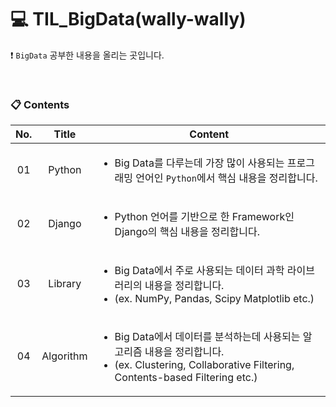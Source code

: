 # :computer: TIL_BigData(wally-wally)

:heavy_exclamation_mark: `BigData` 공부한 내용을 올리는 곳입니다.

<br>

### :clipboard: Contents

| <center>No.</center> | <center>Title</center>     | <center>Content</center>                                     |
| -------------------- | -------------------------- | ------------------------------------------------------------ |
| <center>01</center>  | <center>Python</center>    | <ul><li>Big Data를 다루는데 가장 많이 사용되는 프로그래밍 언어인 `Python`에서 핵심 내용을 정리합니다.</li></ul> |
| <center>02</center>  | <center>Django</center>    | <ul><li>Python 언어를 기반으로 한 Framework인 Django의 핵심 내용을 정리합니다.</li></ul> |
| <center>03</center>  | <center>Library</center>   | <ul><li>Big Data에서 주로 사용되는 데이터 과학 라이브러리의 내용을 정리합니다.</li><li>(ex. NumPy, Pandas, Scipy Matplotlib etc.)</li></ul> |
| <center>04</center>  | <center>Algorithm</center> | <ul><li>Big Data에서 데이터를 분석하는데 사용되는 알고리즘 내용을 정리합니다.</li><li>(ex. Clustering, Collaborative Filtering, Contents-based Filtering etc.)</li></ul> |
